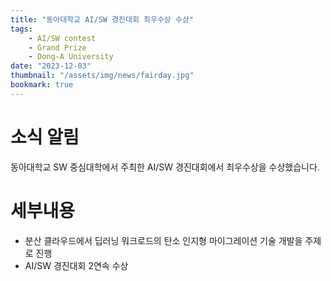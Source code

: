 ```yaml
---
title: "동아대학교 AI/SW 경진대회 최우수상 수상"
tags:
    - AI/SW contest
    - Grand Prize
    - Dong-A University
date: "2023-12-03"
thumbnail: "/assets/img/news/fairday.jpg"
bookmark: true
---
```


# 소식 알림
동아대학교 SW 중심대학에서 주최한 AI/SW 경진대회에서 최우수상을 수상했습니다.

# 세부내용
- 분산 클라우드에서 딥러닝 워크로드의 탄소 인지형 마이그레이션 기술 개발을 주제로 진행
- AI/SW 경진대회 2연속 수상